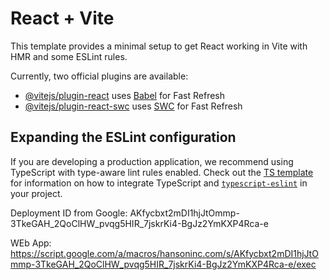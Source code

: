 # React + Vite

This template provides a minimal setup to get React working in Vite with HMR and some ESLint rules.

Currently, two official plugins are available:

- [@vitejs/plugin-react](https://github.com/vitejs/vite-plugin-react/blob/main/packages/plugin-react) uses [Babel](https://babeljs.io/) for Fast Refresh
- [@vitejs/plugin-react-swc](https://github.com/vitejs/vite-plugin-react/blob/main/packages/plugin-react-swc) uses [SWC](https://swc.rs/) for Fast Refresh

## Expanding the ESLint configuration

If you are developing a production application, we recommend using TypeScript with type-aware lint rules enabled. Check out the [TS template](https://github.com/vitejs/vite/tree/main/packages/create-vite/template-react-ts) for information on how to integrate TypeScript and [`typescript-eslint`](https://typescript-eslint.io) in your project.


Deployment ID from Google: AKfycbxt2mDI1hjJtOmmp-3TkeGAH_2QoClHW_pvqg5HIR_7jskrKi4-BgJz2YmKXP4Rca-e

WEb App: https://script.google.com/a/macros/hansoninc.com/s/AKfycbxt2mDI1hjJtOmmp-3TkeGAH_2QoClHW_pvqg5HIR_7jskrKi4-BgJz2YmKXP4Rca-e/exec